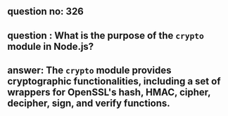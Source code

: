 
      
## question no: 326

## question : What is the purpose of the `crypto` module in Node.js?

## answer: The `crypto` module provides cryptographic functionalities, including a set of wrappers for OpenSSL's hash, HMAC, cipher, decipher, sign, and verify functions.
      